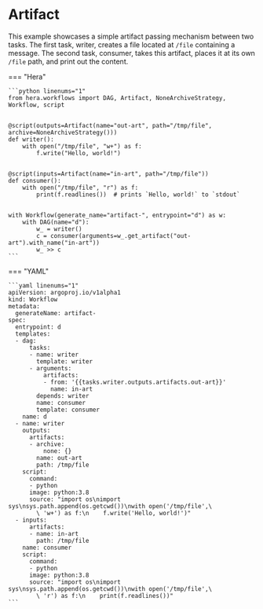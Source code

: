 # Artifact



This example showcases a simple artifact passing mechanism between two tasks.
The first task, writer, creates a file located at `/file` containing a message. The second
task, consumer, takes this artifact, places it at its own `/file` path, and print out the content.


=== "Hera"

    ```python linenums="1"
    from hera.workflows import DAG, Artifact, NoneArchiveStrategy, Workflow, script


    @script(outputs=Artifact(name="out-art", path="/tmp/file", archive=NoneArchiveStrategy()))
    def writer():
        with open("/tmp/file", "w+") as f:
            f.write("Hello, world!")


    @script(inputs=Artifact(name="in-art", path="/tmp/file"))
    def consumer():
        with open("/tmp/file", "r") as f:
            print(f.readlines())  # prints `Hello, world!` to `stdout`


    with Workflow(generate_name="artifact-", entrypoint="d") as w:
        with DAG(name="d"):
            w_ = writer()
            c = consumer(arguments=w_.get_artifact("out-art").with_name("in-art"))
            w_ >> c
    ```

=== "YAML"

    ```yaml linenums="1"
    apiVersion: argoproj.io/v1alpha1
    kind: Workflow
    metadata:
      generateName: artifact-
    spec:
      entrypoint: d
      templates:
      - dag:
          tasks:
          - name: writer
            template: writer
          - arguments:
              artifacts:
              - from: '{{tasks.writer.outputs.artifacts.out-art}}'
                name: in-art
            depends: writer
            name: consumer
            template: consumer
        name: d
      - name: writer
        outputs:
          artifacts:
          - archive:
              none: {}
            name: out-art
            path: /tmp/file
        script:
          command:
          - python
          image: python:3.8
          source: "import os\nimport sys\nsys.path.append(os.getcwd())\nwith open('/tmp/file',\
            \ 'w+') as f:\n    f.write('Hello, world!')"
      - inputs:
          artifacts:
          - name: in-art
            path: /tmp/file
        name: consumer
        script:
          command:
          - python
          image: python:3.8
          source: "import os\nimport sys\nsys.path.append(os.getcwd())\nwith open('/tmp/file',\
            \ 'r') as f:\n    print(f.readlines())"
    ```

